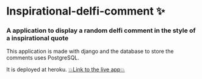 # Inspirational-delfi-comment ✨

### A application to display a random delfi comment in the style of a inspirational quote

This application is made with django and the database to store the comments uses PostgreSQL.

It is deployed at heroku. [💥Link to the live app💥](https://delfi-comment-inspirational.herokuapp.com/)
